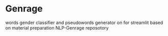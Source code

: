 # Genrage
words gender classifier and pseudowords generator on for streamlit
based on material preparation NLP-Genrage reposotory
